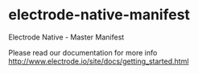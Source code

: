 # electrode-native-manifest
Electrode Native - Master Manifest

Please read our documentation for more info http://www.electrode.io/site/docs/getting_started.html
